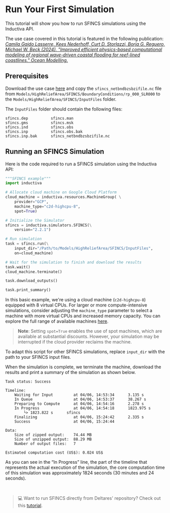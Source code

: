 # Run Your First Simulation
This tutorial will show you how to run SFINCS simulations using the Inductiva API. 

The use case covered in this tutorial is featured in the following publication: *[Camila Gaido Lasserre, Kees Nederhoff, Curt D. Storlazzi, Borja G. Reguero, Michael W. Beck (2024). "Improved efficient physics-based computational modeling of regional wave-driven coastal flooding for reef-lined coastlines." Ocean Modelling.](https://www.sciencedirect.com/science/article/pii/S1463500324000453#refdata001)*

## Prerequisites
Download the use case [here](https://zenodo.org/records/10805615) and copy 
the `sfincs_netbndbzsbzifile.nc` file from `Models/HighReliefArea/SFINCS/BoundaryConditions/rp_000_SLR000` to the `Models/HighReliefArea/SFINCS/InputFiles` folder.

The `InputFiles` folder should contain the following files:

```
sfincs.dep			sfincs.man
sfincs.gms			sfincs.msk
sfincs.ind			sfincs.obs
sfincs.inp			sfincs.obs.bak
sfincs.inp.bak		sfincs_netbndbzsbzifile.nc
```

## Running an SFINCS Simulation
Here is the code required to run a SFINCS simulation using the Inductiva API:

```python
"""SFINCS example"""
import inductiva

# Allocate cloud machine on Google Cloud Platform
cloud_machine = inductiva.resources.MachineGroup( \
    provider="GCP",
    machine_type="c2d-highcpu-8",
	spot=True)

# Initialize the Simulator
sfincs = inductiva.simulators.SFINCS(\
    version="2.2.1")

# Run simulation
task = sfincs.run(\
    input_dir="/Path/to/Models/HighReliefArea/SFINCS/InputFiles",
    on=cloud_machine)

# Wait for the simulation to finish and download the results
task.wait()
cloud_machine.terminate()

task.download_outputs()

task.print_summary()
```

In this basic example, we're using a cloud machine (`c2d-highcpu-8`) equipped with 8 virtual CPUs. 
For larger or more compute-intensive simulations, consider adjusting the `machine_type` parameter to select 
a machine with more virtual CPUs and increased memory capacity. You can explore the full range of available machines [here](https://console.inductiva.ai/machine-groups/instance-types).

> **Note**: Setting `spot=True` enables the use of spot machines, which are available at substantial discounts. 
> However, your simulation may be interrupted if the cloud provider reclaims the machine.

To adapt this script for other SFINCS simulations, replace `input_dir` with the
path to your SFINCS input files.

When the simulation is complete, we terminate the machine, download the results and print a summary of the simulation as shown below.

```
Task status: Success

Timeline:
	Waiting for Input         at 04/06, 14:53:34      3.135 s
	In Queue                  at 04/06, 14:53:37      38.267 s
	Preparing to Compute      at 04/06, 14:54:16      2.278 s
	In Progress               at 04/06, 14:54:18      1823.975 s
		└> 1823.822 s      sfincs
	Finalizing                at 04/06, 15:24:42      2.335 s
	Success                   at 04/06, 15:24:44      

Data:
	Size of zipped output:    74.44 MB
	Size of unzipped output:  88.29 MB
	Number of output files:   7

Estimated computation cost (US$): 0.024 US$
```

As you can see in the “In Progress” line, the part of the timeline that represents the actual execution of the simulation, the core computation time of this simulation was approximately 1824 seconds (30 minutes and 24 seconds).

<br>

> 💻 Want to run SFINCS directly from Deltares' repository? Check out this [tutorial](https://inductiva.ai/guides/how-it-works/bring-your-own-software/run-sfincs-directly-from-deltares-repository).